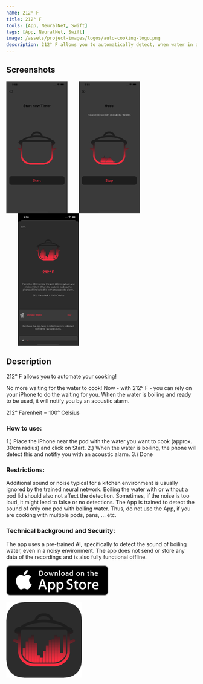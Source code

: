 ```yaml
---
name: 212° F
title: 212° F
tools: [App, NeuralNet, Swift]
tags: [App, NeuralNet, Swift]
image: /assets/project-images/logos/auto-cooking-logo.png
description: 212° F allows you to automatically detect, when water in a pod is boiling and notifies you with an accustic alarm. 
---
```


## Screenshots

<div style="clear: both;display: table;">
    <img src="/assets/project-images/auto-cooking/img1.png" alt="212° F" style="float: left;height: 350px;"/>
    <img src="/assets/project-images/auto-cooking/img2.png" alt="212° F" style="float: left;height: 350px;margin-left: 30px;"/>
    <img src="/assets/project-images/auto-cooking/img3.png" alt="212° F" style="float: left;height: 350px;margin-left: 30px;"/>
</div>


## Description
212° F allows you to automate your cooking!

No more waiting for the water to cook! Now - with 212° F - you can rely on your iPhone to do the waiting for you. 
When the water is boiling and ready to be used, it will notify you by an acoustic alarm.

212° Farenheit = 100° Celsius

### How to use:
1.) Place the iPhone near the pod with the water you want to cook (approx. 30cm radius) and click on Start. 
2.) When the water is boiling, the phone will detect this and notifiy you with an acoustic alarm.
3.) Done

### Restrictions: 
Additional sound or noise typical for a kitchen environment is usually ignored by the trained neural network. Boiling the water with or without a pod lid should also not affect the detection. Sometimes, if the noise is too loud, it might lead to false or no detections. 
The App is trained to detect the sound of only one pod with boiling water. Thus, do not use the App, if you are cooking with multiple pods, pans, ... etc.

### Technical background and Security:
The app uses a pre-trained AI, specifically to detect the sound of boiling water, even in a noisy environment. The app does not send or store any data of the recordings and is also fully functional offline.

<a href="https://geo.itunes.apple.com/us/app/AutoCooking/id1489659205?mt=8" target="_blank"><img src="/assets/ios-images/Download_on_the_App_Store_Badge_US-UK_135x40.svg" /></a>

<img src="/assets/project-images/logos/auto-cooking-logo.png" alt="AutoCooking" width="200"/>
